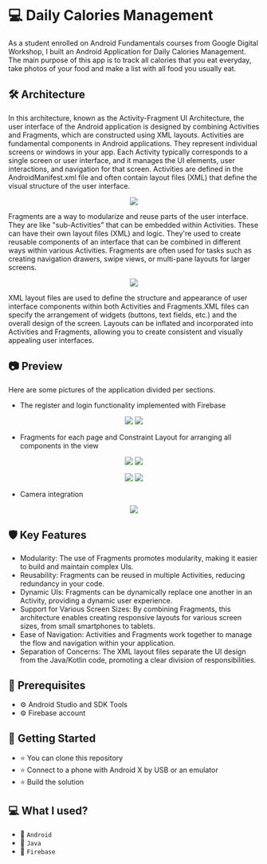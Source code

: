 # 💻 Daily Calories Management
As a student enrolled on Android Fundamentals courses from Google Digital Workshop, 
I built an Android Application for Daily Calories Management.
The main purpose of this app is to track all calories that you eat everyday, take photos of your food and make a list with all food you usually eat.

## 🛠️ Architecture

In this architecture, known as the Activity-Fragment UI Architecture, the user interface of the Android application is designed by combining Activities and Fragments, which are constructed using XML layouts.
Activities are fundamental components in Android applications. They represent individual screens or windows in your app. Each Activity typically corresponds to a single screen or user interface, and it manages the UI elements, user interactions, and navigation for that screen.
Activities are defined in the AndroidManifest.xml file and often contain layout files (XML) that define the visual structure of the user interface.

<p align="center">
  <img src="https://github.com/Piciorus-Ovidiu-Mihai/daily-calories-management-android/blob/master/daily-calories-management-architecture-1.png">
</p>

Fragments are a way to modularize and reuse parts of the user interface. They are like "sub-Activities" that can be embedded within Activities.
These can have their own layout files (XML) and logic. They're used to create reusable components of an interface that can be combined in different ways within various Activities.
Fragments are often used for tasks such as creating navigation drawers, swipe views, or multi-pane layouts for larger screens.

<p align="center">
<img src="https://github.com/Piciorus-Ovidiu-Mihai/daily-calories-management-android/blob/master/daily-calories-management-architecture-2.png">
</p>

XML layout files are used to define the structure and appearance of user interface components within both Activities and Fragments.XML files can specify the arrangement of widgets (buttons, text fields, etc.) and the overall design of the screen. 
Layouts can be inflated and incorporated into Activities and Fragments, allowing you to create consistent and visually appealing user interfaces.

## 📷 Preview 
Here are some pictures of the application divided per sections.

* The register and login functionality implemented with Firebase

<p align="center">
  <img src="https://github.com/Piciorus-Ovidiu-Mihai/Photos/blob/master/dcm-login-screen.png">
  <img src="https://github.com/Piciorus-Ovidiu-Mihai/Photos/blob/master/dcm-register-screen.png">
</p>

* Fragments for each page and Constraint Layout for arranging all components in the view

<p align="center">
  <img src="https://github.com/Piciorus-Ovidiu-Mihai/Photos/blob/master/dcm-menu.png"> 
  <img src="https://github.com/Piciorus-Ovidiu-Mihai/Photos/blob/master/dcm-cards-screen.png">
</p>

<p align="center">
  <img src="https://github.com/Piciorus-Ovidiu-Mihai/Photos/blob/master/dcm-calculator-weight-screen.png">
  <img src="https://github.com/Piciorus-Ovidiu-Mihai/Photos/blob/master/dcm-calculator-screen.png">
</p>

* Camera integration
<p align="center">
  <img src="https://github.com/Piciorus-Ovidiu-Mihai/Photos/blob/master/dcm-camera-integration-screen.png">
</p>

## 🛡️ Key Features
* Modularity: The use of Fragments promotes modularity, making it easier to build and maintain complex UIs.
* Reusability: Fragments can be reused in multiple Activities, reducing redundancy in your code.
* Dynamic UIs: Fragments can be dynamically replace one another in an Activity, providing a dynamic user experience.
* Support for Various Screen Sizes: By combining Fragments, this architecture enables creating responsive layouts for various screen sizes, from small smartphones to tablets.
* Ease of Navigation: Activities and Fragments work together to manage the flow and navigation within your application.
* Separation of Concerns: The XML layout files separate the UI design from the Java/Kotlin code, promoting a clear division of responsibilities.

##  💽 Prerequisites
* ⚙️ Android Studio and SDK Tools
* ⚙️ Firebase account

## 🚀 Getting Started
* ⭐ You can clone this repository
* ⭐ Connect to a phone with Android X by USB or an emulator
* ⭐ Build the solution

## 💻 What I used?
* 💽 `Android`
* 💽 `Java`
* 💽 `Firebase`
